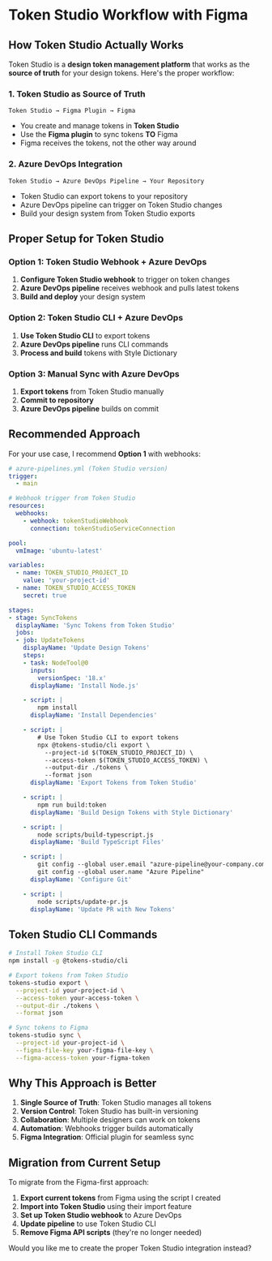 # Token Studio Workflow with Figma

## How Token Studio Actually Works

Token Studio is a **design token management platform** that works as the **source of truth** for your design tokens. Here's the proper workflow:

### 1. Token Studio as Source of Truth
```
Token Studio → Figma Plugin → Figma
```

- You create and manage tokens in **Token Studio**
- Use the **Figma plugin** to sync tokens **TO** Figma
- Figma receives the tokens, not the other way around

### 2. Azure DevOps Integration
```
Token Studio → Azure DevOps Pipeline → Your Repository
```

- Token Studio can export tokens to your repository
- Azure DevOps pipeline can trigger on Token Studio changes
- Build your design system from Token Studio exports

## Proper Setup for Token Studio

### Option 1: Token Studio Webhook + Azure DevOps
1. **Configure Token Studio webhook** to trigger on token changes
2. **Azure DevOps pipeline** receives webhook and pulls latest tokens
3. **Build and deploy** your design system

### Option 2: Token Studio CLI + Azure DevOps
1. **Use Token Studio CLI** to export tokens
2. **Azure DevOps pipeline** runs CLI commands
3. **Process and build** tokens with Style Dictionary

### Option 3: Manual Sync with Azure DevOps
1. **Export tokens** from Token Studio manually
2. **Commit to repository** 
3. **Azure DevOps pipeline** builds on commit

## Recommended Approach

For your use case, I recommend **Option 1** with webhooks:

```yaml
# azure-pipelines.yml (Token Studio version)
trigger:
  - main

# Webhook trigger from Token Studio
resources:
  webhooks:
    - webhook: tokenStudioWebhook
      connection: tokenStudioServiceConnection

pool:
  vmImage: 'ubuntu-latest'

variables:
  - name: TOKEN_STUDIO_PROJECT_ID
    value: 'your-project-id'
  - name: TOKEN_STUDIO_ACCESS_TOKEN
    secret: true

stages:
- stage: SyncTokens
  displayName: 'Sync Tokens from Token Studio'
  jobs:
  - job: UpdateTokens
    displayName: 'Update Design Tokens'
    steps:
    - task: NodeTool@0
      inputs:
        versionSpec: '18.x'
      displayName: 'Install Node.js'

    - script: |
        npm install
      displayName: 'Install Dependencies'

    - script: |
        # Use Token Studio CLI to export tokens
        npx @tokens-studio/cli export \
          --project-id $(TOKEN_STUDIO_PROJECT_ID) \
          --access-token $(TOKEN_STUDIO_ACCESS_TOKEN) \
          --output-dir ./tokens \
          --format json
      displayName: 'Export Tokens from Token Studio'

    - script: |
        npm run build:token
      displayName: 'Build Design Tokens with Style Dictionary'

    - script: |
        node scripts/build-typescript.js
      displayName: 'Build TypeScript Files'

    - script: |
        git config --global user.email "azure-pipeline@your-company.com"
        git config --global user.name "Azure Pipeline"
      displayName: 'Configure Git'

    - script: |
        node scripts/update-pr.js
      displayName: 'Update PR with New Tokens'
```

## Token Studio CLI Commands

```bash
# Install Token Studio CLI
npm install -g @tokens-studio/cli

# Export tokens from Token Studio
tokens-studio export \
  --project-id your-project-id \
  --access-token your-access-token \
  --output-dir ./tokens \
  --format json

# Sync tokens to Figma
tokens-studio sync \
  --project-id your-project-id \
  --figma-file-key your-figma-file-key \
  --figma-access-token your-figma-token
```

## Why This Approach is Better

1. **Single Source of Truth**: Token Studio manages all tokens
2. **Version Control**: Token Studio has built-in versioning
3. **Collaboration**: Multiple designers can work on tokens
4. **Automation**: Webhooks trigger builds automatically
5. **Figma Integration**: Official plugin for seamless sync

## Migration from Current Setup

To migrate from the Figma-first approach:

1. **Export current tokens** from Figma using the script I created
2. **Import into Token Studio** using their import feature
3. **Set up Token Studio webhook** to Azure DevOps
4. **Update pipeline** to use Token Studio CLI
5. **Remove Figma API scripts** (they're no longer needed)

Would you like me to create the proper Token Studio integration instead? 